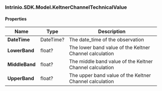 [//]: # (CLASS:Intrinio.SDK.Model.KeltnerChannelTechnicalValue)

[//]: # (KIND:object)

### Intrinio.SDK.Model.KeltnerChannelTechnicalValue
#### Properties

[//]: # (START_DEFINITION)

Name | Type | Description
------------ | ------------- | -------------
**DateTime** | DateTime? | The date_time of the observation &nbsp;
**LowerBand** | float? | The lower band value of the Keltner Channel calculation &nbsp;
**MiddleBand** | float? | The middle band value of the Keltner Channel calculation &nbsp;
**UpperBand** | float? | The upper band value of the Keltner Channel calculation &nbsp;

[//]: # (END_DEFINITION)


